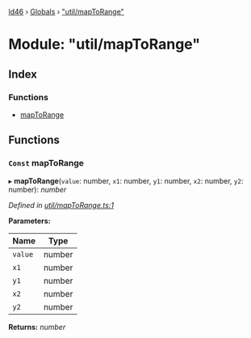 [ld46](../README.md) › [Globals](../globals.md) › ["util/mapToRange"](_util_maptorange_.md)

# Module: "util/mapToRange"

## Index

### Functions

* [mapToRange](_util_maptorange_.md#const-maptorange)

## Functions

### `Const` mapToRange

▸ **mapToRange**(`value`: number, `x1`: number, `y1`: number, `x2`: number, `y2`: number): *number*

*Defined in [util/mapToRange.ts:1](https://github.com/jrod-disco/ld46-keepalive/blob/5db6013/src/util/mapToRange.ts#L1)*

**Parameters:**

Name | Type |
------ | ------ |
`value` | number |
`x1` | number |
`y1` | number |
`x2` | number |
`y2` | number |

**Returns:** *number*
